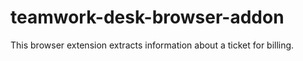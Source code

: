 # teamwork-desk-browser-addon
This browser extension extracts information about a ticket for billing.
